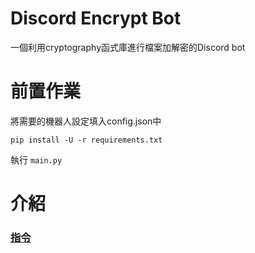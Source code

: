 # Discord Encrypt Bot
一個利用cryptography函式庫進行檔案加解密的Discord bot
# 前置作業
將需要的機器人設定填入config.json中
```
pip install -U -r requirements.txt
```

執行 `main.py` 
# 介紹
### [指令](docs/commands.md)












